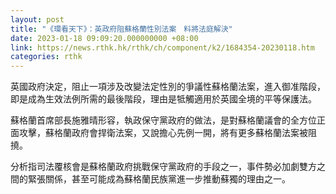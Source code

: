 ```yaml
---
layout: post
title: "《環看天下》：英政府阻蘇格蘭性別法案　料將法庭解決"
date: 2023-01-18 09:09:20.000000000 +08:00
link: https://news.rthk.hk/rthk/ch/component/k2/1684354-20230118.htm
categories: rthk
---
```


英國政府決定，阻止一項涉及改變法定性別的爭議性蘇格蘭法案，進入御准階段，即是成為生效法例所需的最後階段，理由是牴觸適用於英國全境的平等保護法。

蘇格蘭首席部長施雅晴形容，執政保守黨政府的做法，是對蘇格蘭議會的全方位正面攻擊，蘇格蘭政府會捍衛法案，又說擔心先例一開，將有更多蘇格蘭法案被阻撓。

分析指司法覆核會是蘇格蘭政府挑戰保守黨政府的手段之一，事件勢必加劇雙方之間的緊張關係，甚至可能成為蘇格蘭民族黨進一步推動蘇獨的理由之一。

